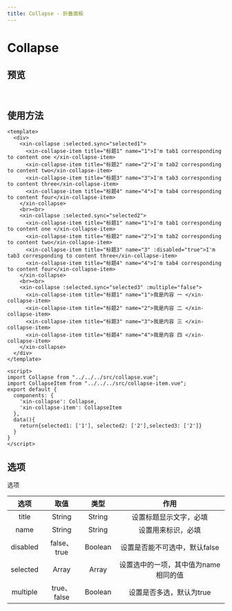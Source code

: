 ```yaml
---
title: Collapse - 折叠面板
---
```


# Collapse

## 预览

&nbsp;

<ClientOnly>

<collapse-demo></collapse-demo>

</ClientOnly>

## 使用方法

```vue
<template>
  <div>
    <xin-collapse :selected.sync="selected1">
      <xin-collapse-item title="标题1" name="1">I'm tab1 corresponding to content one </xin-collapse-item>
      <xin-collapse-item title="标题2" name="2">I'm tab2 corresponding to content two</xin-collapse-item>
      <xin-collapse-item title="标题3" name="3">I'm tab3 corresponding to content three</xin-collapse-item>
      <xin-collapse-item title="标题4" name="4">I'm tab4 corresponding to content four</xin-collapse-item>
    </xin-collapse>
    <br><br>
    <xin-collapse :selected.sync="selected2">
      <xin-collapse-item title="标题1" name="1">I'm tab1 corresponding to content one </xin-collapse-item>
      <xin-collapse-item title="标题2" name="2">I'm tab2 corresponding to content two</xin-collapse-item>
      <xin-collapse-item title="标题3" name="3" :disabled="true">I'm tab3 corresponding to content three</xin-collapse-item>
      <xin-collapse-item title="标题4" name="4">I'm tab4 corresponding to content four</xin-collapse-item>
    </xin-collapse>
    <br><br>
    <xin-collapse :selected.sync="selected3" :multiple="false">
      <xin-collapse-item title="标题1" name="1">我是内容 一 </xin-collapse-item>
      <xin-collapse-item title="标题2" name="2">我是内容 二 </xin-collapse-item>
      <xin-collapse-item title="标题3" name="3">我是内容 三 </xin-collapse-item>
      <xin-collapse-item title="标题4" name="4">我是内容 四 </xin-collapse-item>
    </xin-collapse>
  </div>
</template>

<script>
import Collapse from "../../../src/collapse.vue";
import CollapseItem from "../../../src/collapse-item.vue";
export default {
  components: {
    'xin-collapse': Collapse,
    'xin-collapse-item': CollapseItem
  },
  data(){
    return{selected1: ['1'], selected2: ['2'],selected3: ['2']}
  }
}
</script>

```

## 选项<Badge text="支持选项" />
选项

|    选项    |     取值     |   类型    |          作用          |
|:--------:|:----------:|:-------:|:--------------------:|
|  title   |   String   | String  |     设置标题显示文字，必填      |
|   name   |   String   | String  |      设置用来标识，必填       |
| disabled | false、true | Boolean |  设置是否能不可选中，默认false   |
| selected |   Array    |  Array  | 设置选中的一项，其中值为name相同的值 |
| multiple | true、false | Boolean |    设置是否多选，默认为true    |